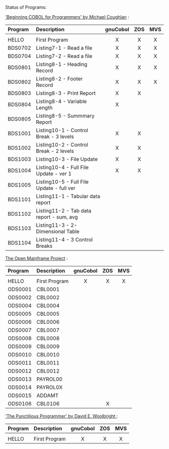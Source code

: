 Status of Programs:

['Beginning COBOL for Programmers' by Michael Coughlan](http://www.apress.com/9781430262534) :

| Program | Description                               | gnuCobol |  ZOS  |  MVS  |
| :------ | :---------------------------------------- | :------: | :---: | :---: |
|         |                                           |          |       |       |
| HELLO   | First Program                             |    X     |   X   |   X   |
| BDS0702 | Listing7-1 - Read a file                  |    X     |   X   |   X   |
| BDS0704 | Listing7-2 - Read a file                  |    X     |   X   |   X   |
| BDS0801 | Listing8-1 - Heading Record               |    X     |   X   |   X   |
| BDS0802 | Listing8-2 - Footer Record                |    X     |   X   |   X   |
| BDS0803 | Listing8-3 - Print Report                 |    X     |   X   |       |
| BDS0804 | Listing8-4 - Variable Length              |    X     |       |       |
| BDS0805 | Listing8-5 - Summmary Report              |          |       |       |
| BDS1001 | Listing10-1 - Control Break - 3 levels    |    X     |   X   |       |
| BDS1002 | Listing10-2 - Control Break - 2 levels    |    X     |   X   |       |
| BDS1003 | Listing10-3 - File Update                 |    X     |   X   |       |
| BDS1004 | Listing10-4 - Full File Update - ver 1    |    X     |   X   |       |
| BDS1005 | Listing10-5 - Full File Update - full ver |          |       |       |
| BDS1101 | Listing11-1 - Tabular data report         |          |       |       |
| BDS1102 | Listing11-2 - Tab data report - sum, avg  |          |       |       |
| BDS1103 | Listing11-3 - 2-Dimensional Table         |          |       |       |
| BDS1104 | Listing11-4 - 3 Control Breaks            |          |       |       |


[The Open Mainframe Project](https://www.openmainframeproject.org/projects/coboltrainingcourse) :

| Program | Description   | gnuCobol |  ZOS  |  MVS  |
| :------ | :------------ | :------: | :---: | :---: |
|         |               |          |       |       |
| HELLO   | First Program |    X     |   X   |   X   |
| ODS0001 | CBL0001       |          |       |       |
| ODS0002 | CBL0002       |          |       |       |
| ODS0004 | CBL0004       |          |       |       |
| ODS0005 | CBL0005       |          |       |       |
| ODS0006 | CBL0006       |          |       |       |
| ODS0007 | CBL0007       |          |       |       |
| ODS0008 | CBL0008       |          |       |       |
| ODS0009 | CBL0009       |          |       |       |
| ODS0010 | CBL0010       |          |       |       |
| ODS0011 | CBL0011       |          |       |       |
| ODS0012 | CBL0012       |          |       |       |
| ODS0013 | PAYROL00      |          |       |       |
| ODS0014 | PAYROL0X      |          |       |       |
| ODS0015 | ADDAMT        |          |       |       |
| ODS0106 | CBL0106       |          |   X   |       |


['The Punctilious Programmer' by David E. Woolbright ](https://punctiliousprogrammer.com/ibm-enterprise-cobol/):

| Program | Description   | gnuCobol |  ZOS  |  MVS  |
| :------ | :------------ | :------: | :---: | :---: |
|         |               |          |       |       |
| HELLO   | First Program |    X     |   X   |   X   |

